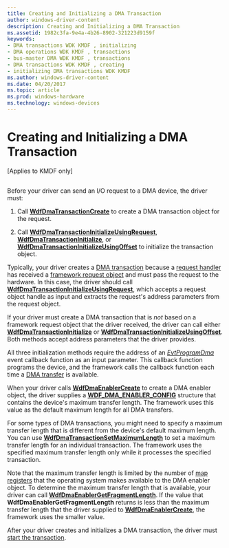 ```yaml
---
title: Creating and Initializing a DMA Transaction
author: windows-driver-content
description: Creating and Initializing a DMA Transaction
ms.assetid: 1982c3fa-9e4a-4b26-8902-321223d9159f
keywords:
- DMA transactions WDK KMDF , initializing
- DMA operations WDK KMDF , transactions
- bus-master DMA WDK KMDF , transactions
- DMA transactions WDK KMDF , creating
- initializing DMA transactions WDK KMDF
ms.author: windows-driver-content
ms.date: 04/20/2017
ms.topic: article
ms.prod: windows-hardware
ms.technology: windows-devices
---
```


# Creating and Initializing a DMA Transaction


\[Applies to KMDF only\]

## <a href="" id="ddk-creating-and-initializing-a-dma-transaction-df"></a>


Before your driver can send an I/O request to a DMA device, the driver must:

1.  Call [**WdfDmaTransactionCreate**](https://msdn.microsoft.com/library/windows/hardware/ff547027) to create a DMA transaction object for the request.

2.  Call [**WdfDmaTransactionInitializeUsingRequest**](https://msdn.microsoft.com/library/windows/hardware/ff547107), [**WdfDmaTransactionInitialize**](https://msdn.microsoft.com/library/windows/hardware/ff547099), or [**WdfDmaTransactionInitializeUsingOffset**](https://msdn.microsoft.com/library/windows/hardware/hh451182) to initialize the transaction object.

Typically, your driver creates a [DMA transaction](dma-transactions-and-dma-transfers.md) because a [request handler](request-handlers.md) has received a [framework request object](framework-request-objects.md) and must pass the request to the hardware. In this case, the driver should call [**WdfDmaTransactionInitializeUsingRequest**](https://msdn.microsoft.com/library/windows/hardware/ff547107), which accepts a request object handle as input and extracts the request's address parameters from the request object.

If your driver must create a DMA transaction that is *not* based on a framework request object that the driver received, the driver can call either [**WdfDmaTransactionInitialize**](https://msdn.microsoft.com/library/windows/hardware/ff547099) or [**WdfDmaTransactionInitializeUsingOffset**](https://msdn.microsoft.com/library/windows/hardware/hh451182). Both methods accept address parameters that the driver provides.

All three initialization methods require the address of an [*EvtProgramDma*](https://msdn.microsoft.com/library/windows/hardware/ff541816) event callback function as an input parameter. This callback function programs the device, and the framework calls the callback function each time a [DMA transfer](dma-transactions-and-dma-transfers.md) is available.

When your driver calls [**WdfDmaEnablerCreate**](https://msdn.microsoft.com/library/windows/hardware/ff546983) to create a DMA enabler object, the driver supplies a [**WDF\_DMA\_ENABLER\_CONFIG**](https://msdn.microsoft.com/library/windows/hardware/ff551290) structure that contains the device's maximum transfer length. The framework uses this value as the default maximum length for all DMA transfers.

For some types of DMA transactions, you might need to specify a maximum transfer length that is different from the device's default maximum length. You can use [**WdfDmaTransactionSetMaximumLength**](https://msdn.microsoft.com/library/windows/hardware/ff547127) to set a maximum transfer length for an individual transaction. The framework uses the specified maximum transfer length only while it processes the specified transaction.

Note that the maximum transfer length is limited by the number of [map registers](https://msdn.microsoft.com/library/windows/hardware/ff554406) that the operating system makes available to the DMA enabler object. To determine the maximum transfer length that is available, your driver can call [**WdfDmaEnablerGetFragmentLength**](https://msdn.microsoft.com/library/windows/hardware/ff546986). If the value that **WdfDmaEnablerGetFragmentLength** returns is less than the maximum transfer length that the driver supplied to [**WdfDmaEnablerCreate**](https://msdn.microsoft.com/library/windows/hardware/ff546983), the framework uses the smaller value.

After your driver creates and initializes a DMA transaction, the driver must [start the transaction](starting-a-dma-transaction.md).

 

 





